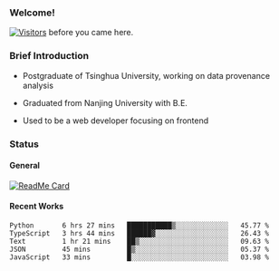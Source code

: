 ### Welcome!

[![Visitors](https://visitor-badge.laobi.icu/badge?page_id=HermitSun.HermitSun)]() before you came here.

### Brief Introduction

- Postgraduate of Tsinghua University, working on data provenance analysis

- Graduated from Nanjing University with B.E.

- Used to be a web developer focusing on frontend

### Status

#### General

[![ReadMe Card](https://github-readme-stats.hermitsun.vercel.app/api?username=HermitSun&count_private=true&show_icons=true)]()

#### Recent Works

<!--START_SECTION:waka-->
```text
Python       6 hrs 27 mins   ███████████▒░░░░░░░░░░░░░   45.77 % 
TypeScript   3 hrs 44 mins   ██████▓░░░░░░░░░░░░░░░░░░   26.43 % 
Text         1 hr 21 mins    ██▒░░░░░░░░░░░░░░░░░░░░░░   09.63 % 
JSON         45 mins         █▒░░░░░░░░░░░░░░░░░░░░░░░   05.37 % 
JavaScript   33 mins         █░░░░░░░░░░░░░░░░░░░░░░░░   03.98 % 
```
<!--END_SECTION:waka-->
